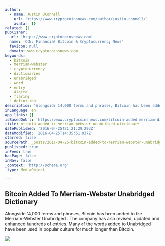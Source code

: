 ```yaml
---
author:
  - name: Justin OConnell
    url: 'https://www.cryptocoinsnews.com/author/justin-connell/'
    avatar: {}
related: []
publisher:
  url: 'https://www.cryptocoinsnews.com'
  name: 'CCN: Financial Bitcoin & Cryptocurrency News'
  favicon: null
  domain: www.cryptocoinsnews.com
keywords:
  - bitcoin
  - merriam-webster
  - cryptocurrency
  - dictionaries
  - unabridged
  - word
  - entry
  - digital
  - flaring
  - definition
description: 'Alongside 14,000 terms and phrases, Bitcoin has been added to the Merriam-Webster Unabridged . The company has also revised, updated and enhanced hundreds of entries. Many of the words added to Unabridged have been used in popular culture for much longer than Bitcoin.'
inLanguage: en
app_links: []
isBasedOnUrl: 'https://www.cryptocoinsnews.com/bitcoin-added-merriam-dictionary/'
title: Bitcoin Added To Merriam-Webster Unabridged Dictionary
datePublished: '2016-04-25T21:21:29.293Z'
dateModified: '2016-04-25T14:35:51.037Z'
starred: false
sourcePath: _posts/2016-04-25-bitcoin-added-to-merriam-webster-unabridged-dictionary.md
published: true
inFeed: true
hasPage: false
inNav: false
_context: 'http://schema.org'
_type: MediaObject

---
```

<article style=""><h1>Bitcoin Added To Merriam-Webster Unabridged Dictionary</h1><p>Alongside 14,000 terms and phrases, Bitcoin has been added to the Merriam-Webster Unabridged . The company has also revised, updated and enhanced hundreds of entries. Many of the words added to Unabridged have been used in popular culture for much longer than Bitcoin.</p><img src="https://www.cryptocoinsnews.com/wp-content/uploads/2016/04/Dictionary-spotlight.jpg" /></article>